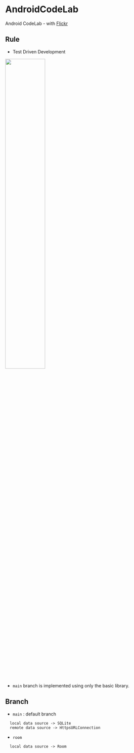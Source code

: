 # AndroidCodeLab
Android CodeLab - with [Flickr](https://www.flickr.com/services/api/)

## Rule
- Test Driven Development

<img src = "https://user-images.githubusercontent.com/40753104/167069819-ae7a1a13-37fb-4a87-9761-c3b2add8f43a.png" width="50%" height="50%">

- ``main`` branch is implemented using only the basic library.

## Branch
- `main` : default branch
```
  local data source -> SQLite
  remote data source -> HttpsURLConnection
   ```
- `room`
```
  local data source -> Room
```

